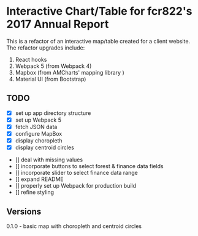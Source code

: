 # Interactive Chart/Table for fcr822's 2017 Annual Report

This is a refactor of an interactive map/table created for a client website. The refactor upgrades include:

1. React hooks
1. Webpack 5 (from Webpack 4)
1. Mapbox (from AMCharts' mapping library )
1. Material UI (from Bootstrap)

## TODO

- [x] set up app directory structure
- [x] set up Webpack 5
- [x] fetch JSON data
- [x] configure MapBox
- [x] display choropleth
- [x] display centroid circles
- [] deal with missing values
- [] incorporate buttons to select forest & finance data fields
- [] incorporate slider to select finance data range
- [] expand README
- [] properly set up Webpack for production build
- [] refine styling

## Versions

0.1.0 - basic map with choropleth and centroid circles
